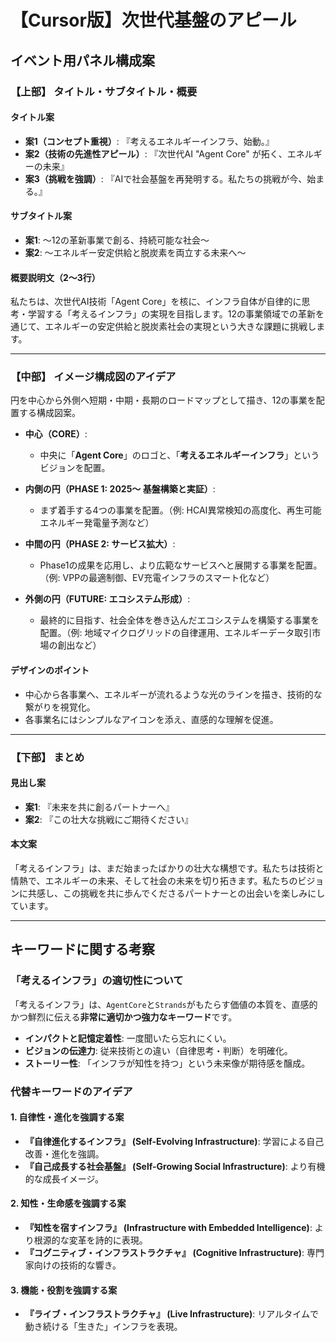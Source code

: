 # 【Cursor版】次世代基盤のアピール

## イベント用パネル構成案

### 【上部】 タイトル・サブタイトル・概要

#### タイトル案
*   **案1（コンセプト重視）**: 『考えるエネルギーインフラ、始動。』
*   **案2（技術の先進性アピール）**: 『次世代AI "Agent Core" が拓く、エネルギーの未来』
*   **案3（挑戦を強調）**: 『AIで社会基盤を再発明する。私たちの挑戦が今、始まる。』

#### サブタイトル案
*   **案1**: 〜12の革新事業で創る、持続可能な社会〜
*   **案2**: 〜エネルギー安定供給と脱炭素を両立する未来へ〜

#### 概要説明文（2〜3行）
私たちは、次世代AI技術「Agent Core」を核に、インフラ自体が自律的に思考・学習する「考えるインフラ」の実現を目指します。12の事業領域での革新を通じて、エネルギーの安定供給と脱炭素社会の実現という大きな課題に挑戦します。

---

### 【中部】 イメージ構成図のアイデア

円を中心から外側へ短期・中期・長期のロードマップとして描き、12の事業を配置する構成図案。

*   **中心（CORE）**:
    *   中央に「**Agent Core**」のロゴと、「**考えるエネルギーインフラ**」というビジョンを配置。

*   **内側の円（PHASE 1: 2025〜 基盤構築と実証）**:
    *   まず着手する4つの事業を配置。（例: HCAI異常検知の高度化、再生可能エネルギー発電量予測など）

*   **中間の円（PHASE 2: サービス拡大）**:
    *   Phase1の成果を応用し、より広範なサービスへと展開する事業を配置。（例: VPPの最適制御、EV充電インフラのスマート化など）

*   **外側の円（FUTURE: エコシステム形成）**:
    *   最終的に目指す、社会全体を巻き込んだエコシステムを構築する事業を配置。（例: 地域マイクログリッドの自律運用、エネルギーデータ取引市場の創出など）

#### デザインのポイント
*   中心から各事業へ、エネルギーが流れるような光のラインを描き、技術的な繋がりを視覚化。
*   各事業名にはシンプルなアイコンを添え、直感的な理解を促進。

---

### 【下部】 まとめ

#### 見出し案
*   **案1**: 『未来を共に創るパートナーへ』
*   **案2**: 『この壮大な挑戦にご期待ください』

#### 本文案
「考えるインフラ」は、まだ始まったばかりの壮大な構想です。私たちは技術と情熱で、エネルギーの未来、そして社会の未来を切り拓きます。私たちのビジョンに共感し、この挑戦を共に歩んでくださるパートナーとの出会いを楽しみにしています。

---

## キーワードに関する考察

### 「考えるインフラ」の適切性について

「考えるインフラ」は、`AgentCore`と`Strands`がもたらす価値の本質を、直感的かつ鮮烈に伝える**非常に適切かつ強力なキーワード**です。

*   **インパクトと記憶定着性**: 一度聞いたら忘れにくい。
*   **ビジョンの伝達力**: 従来技術との違い（自律思考・判断）を明確化。
*   **ストーリー性**: 「インフラが知性を持つ」という未来像が期待感を醸成。

### 代替キーワードのアイデア

#### 1. 自律性・進化を強調する案
*   **『自律進化するインフラ』 (Self-Evolving Infrastructure)**: 学習による自己改善・進化を強調。
*   **『自己成長する社会基盤』 (Self-Growing Social Infrastructure)**: より有機的な成長イメージ。

#### 2. 知性・生命感を強調する案
*   **『知性を宿すインフラ』 (Infrastructure with Embedded Intelligence)**: より根源的な変革を詩的に表現。
*   **『コグニティブ・インフラストラクチャ』 (Cognitive Infrastructure)**: 専門家向けの技術的な響き。

#### 3. 機能・役割を強調する案
*   **『ライブ・インフラストラクチャ』 (Live Infrastructure)**: リアルタイムで動き続ける「生きた」インフラを表現。
